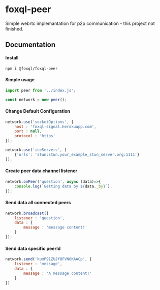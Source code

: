 # foxql-peer
Simple webrtc implemantation for p2p communication - this project not finished.

## Documentation

#### Install
```
npm i @foxql/foxql-peer
```


#### Simple usage
``` javascript 
import peer from '../index.js';

const network = new peer();
```

#### Change Default Configuration

``` javascript
network.use('socketOptions', {
    host : 'foxql-signal.herokuapp.com',
    port : null,
    protocol : 'https'
});

network.use('iceServers', [
    {'urls': 'stun:stun.your_example_stun_server.org:1111'}
]);
```

#### Create peer data channel listener

``` javascript
network.onPeer('question', async (data)=>{
    console.log(`Getting data by ${data._by}`);
});
```

#### Send data all connected peers

``` javascript
network.broadcast({
    listener : 'question',
    data : {
        message : 'message content!'
    }
});
```


#### Send data spesific peerId

``` javascript
network.send('kumP91ZUJf8FVNOKAACp', {
    listener : 'message',
    data : {
        message : 'A message content!'
    }
})
```


